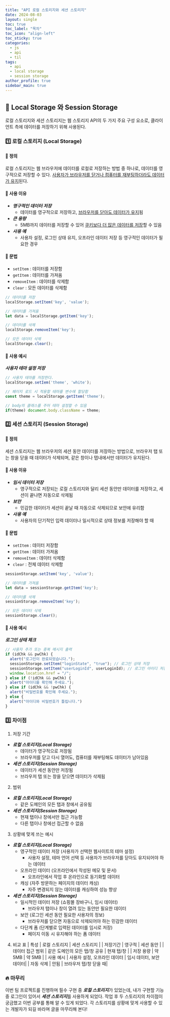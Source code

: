 ```yaml
---
title: "API 로컬 스토리지와 세션 스토리지"
date: 2024-08-03
layout: single
toc: true
toc_label: "목차"
toc_icon: "align-left"
toc_sticky: true
categories:
  - js
  - api
  - til
tags:
  - api
  - local storage
  - session storage
author_profile: true
sidebar_main: true
---
```


## :ledger: Local Storage 와 Session Storage
로컬 스토리지와 세션 스토리지는 웹 스토리지 API의 두 가지 주요 구성 요소로, 클라이언트 측에 데이터를 저장하기 위해 사용된다.

### :one: 로컬 스토리지 (Local Storage)
#### :pushpin: 정의
로컬 스토리지는 웹 브라우저에 데이터를 로컬로 저장하는 방법 중 하나로, 데이터를 영구적으로 저장할 수 있다. <u>사용자가 브라우저를 닫거나 컴퓨터를 재부팅하더라도 데이터가 유지</u>된다.

#### :pushpin: 사용 이유
- ***영구적인 데이터 저장***
  - 데이터를 영구적으로 저장하고, <u>브라우저를 닫아도 데이터가 유지</u>됨
- ***큰 용량***
  - 5MB까지 데이터를 저장할 수 있어 <u>쿠키보다 더 많은 데이터를 저장</u>할 수 있음
- ***사용 예***
  - 사용자 설정, 로그인 상태 유지, 오프라인 데이터 저장 등 영구적인 데이터가 필요한 경우

#### :pushpin: 문법
- `setItem` : 데이터를 저장함
- `getItem` : 데이터를 가져옴
- `removeItem` : 데이터를 삭제함
- `clear` : 모든 데이터를 삭제함

```javascript
// 데이터를 저장
localStorage.setItem('key', 'value');

// 데이터를 가져옴
let data = localStorage.getItem('key');

// 데이터를 삭제
localStorage.removeItem('key');

// 모든 데이터 삭제
localStorage.clear();
```

#### :pushpin: 사용 예시
***사용자 테마 설정 저장***
```javascript
// 사용자 테마를 저장한다.
localStorage.setIem('theme', 'white');

// 페이지 로드 시 적용할 테마를 변수에 할당함
const theme = localStorage.getItem('theme');

// body의 클래스를 주어 테마 설정할 수 있음
if(theme) document.body.className = theme;
```

### :two: 세션 스토리지 (Session Storage)
#### :pushpin: 정의
세션 스토리지는 웹 브라우저의 세션 동안 데이터를 저장하는 방법으로, 브라우저 탭 또는 창을 닫을 때 데이터가 삭제되며, 같은 창이나 탭내에서만 데이터가 유지된다.

#### :pushpin: 사용 이유
- ***임시 데이터 저장***
  - 영구적으로 저장되는 로컬 스토리지와 달리 세션 동안만 데이터를 저장하고, 세션이 끝나면 자동으로 삭제됨
- ***보안***
  - 민감한 데이터가 세션이 끝날 때 자동으로 삭제되므로 보안에 유리함
- ***사용 예***
  - 사용자의 단기적인 입력 데이터나 일시적으로 상태 정보를 저장해야 할 때

#### :pushpin: 문법
- `setItem` : 데이터 저장함
- `getItem` : 데이터 가져옴
- `removeItem` : 데이터 삭제함
- `clear` : 전체 데이터 삭제함

```javascript
sessionStorage.setItem('key', 'value');

// 데이터를 가져옴
let data = sessionStorage.getItem('key');

// 데이터를 삭제
sessionStorage.removeItem('key');

// 모든 데이터 삭제
sessionStorage.clear();
```

#### :pushpin: 사용 예시
***로그인 상태 체크***
```javascript
// 사용자 추가 또는 중복 메시지 출력
if (idChk && pwChk) {
  alert("로그인이 완료되었습니다.");
  sessionStorage.setItem("loginState", "true"); // 로그인 상태 저장
  sessionStorage.setItem("userLoginId", userLoginId); // 로그인 아이디 저장
  window.location.href = "/";
} else if (!idChk && pwChk) {
  alert("아이디를 확인해 주세요.");
} else if (idChk && !pwChk) {
  alert("비밀번호를 확인해 주세요.");
} else {
  alert("아이디와 비밀번호가 틀립니다.")
}
```

### :three: 차이점
1. 저장 기간
  - ***로컬 스토리지(Local Storage)***
    - 데이터가 영구적으로 저장됨
    - 브라우저를 닫고 다시 열어도, 컴퓨터를 재부팅해도 데이터가 남아있음
  - ***세션 스토리지(Session Storage)***
    - 데이터가 세션 동안만 저장됨
    - 브라우저 탭 또는 창을 닫으면 데이터가 삭제됨
2. 범위
  - ***로컬 스토리지(Local Storage)***
    - 같은 도메인의 모든 탭과 창에서 공유됨
  - ***세션 스토리지(Session Storage)***
    - 현재 탭이나 창에서만 접근 가능함
    - 다른 탭이나 창에선 접근할 수 없음
3. 상황에 맞게 쓰는 예시
  - ***로컬 스토리지(Local Storage)***
    - 영구적인 데이터 저장 (사용자가 선택한 웹사이트의 테마 설정)
      - 사용자 설정, 테마 언어 선택 등 사용자가 브라우저를 닫아도 유지되어야 하는 데이터
    - 오프라인 데이터 (오프라인에서 작성된 메모 및 문서)
      - 오프라인에서 작업 후 온라인으로 동기화할 데이터
    - 캐싱 (자주 방문하는 페이지의 데이터 캐싱)
      - 자주 변경되지 않는 데이터를 캐싱하여 성능 향상
  - ***세션 스토리지(Session Storage)***
    - 일시적인 데이터 저장 (쇼핑몰 장바구니, 임시 데이터)
      - 브라우저 탭이나 창이 열려 있는 동안만 필요한 데이터
    - 보안 (로그인 세션 동안 필요한 사용자의 정보)
      - 브라우저를 닫으면 자동으로 삭제되어야 하는 민감한 데이터
    - 다단계 폼 (단계별로 입력된 데이터를 임시로 저장)
      - 페이지 이동 시 유지해야 하는 폼 데이터

4. 비교 표
| 특성 | 로컬 스토리지 | 세션 스토리지 |
| 저장기간 | 영구적 | 세션 동안 |
| 데이터 접근 범위 | 같은 도메인의 모든 탭/창 공유 | 현재 탭/창 |
| 저장 용량 | 약 5MB | 약 5MB |
| 사용 예시 | 사용자 설정, 오프라인 데이터 | 임시 데이터, 보안 데이터|
| 자동 삭제 | 안됨 | 브라우저 탭/창 닫을 때|

### :fire: 마무리
이번 팀 프로젝트를 진행하며 필수 구현 중 ***로컬 스토리지***가 있었는데, 내가 구현할 기능 중 로그인이 있어서 ***세션 스토리지***를 사용하게 되었다. 작업 후 두 스토리지의 차이점이 궁금했고 이번 공부를 통해 알 수 있게 되었다. 각 스토리지를 상황에 맞게 사용할 수 있는 개발자가 되길 바라며 글을 마무리해 본다!

